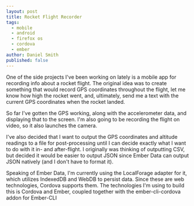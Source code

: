 ```yaml
---
layout: post
title: Rocket Flight Recorder
tags:
  - mobile
  - android
  - firefox os
  - cordova
  - ember
author: Daniel Smith
published: false
---
```


One of the side projects I've been working on lately is a mobile app for recording info about a rocket flight. The original idea was to create something that would record GPS coordinates throughout the flight, let me know how high the rocket went, and, ultimately, send me a text with the current GPS coordinates when the rocket landed.

So far I've gotten the GPS working, along with the accelerometer data, and displaying that to the screen. I'm also going to be recording the flight on video, so it also launches the camera.

I've also decided that I want to output the GPS coordinates and altitude readings to a file for post-processing until I can decide exactly what I want to do with it in- and after-flight. I originally was thinking of outputting CSV, but decided it would be easier to output JSON since Ember Data can output JSON natively (and I don't have to format it).

Speaking of Ember Data, I'm currently using the LocalForage adapter for it, which utilizes IndexedDB and WebDB to persist data. Since these are web technologies, Cordova supports them. The technologies I'm using to build this is Cordova and Ember, coupled together with the ember-cli-cordova addon for Ember-CLI
